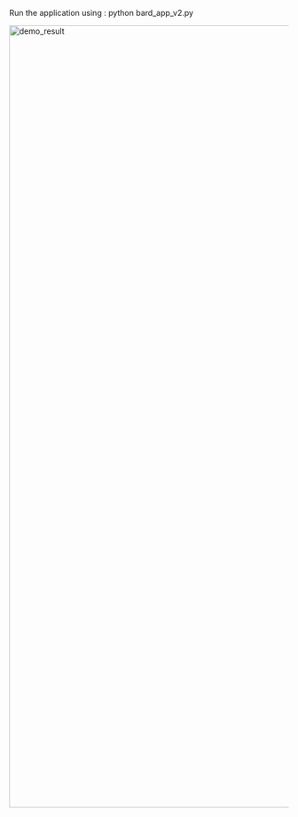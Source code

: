 Run the application using :
python bard_app_v2.py

<img width="1408" alt="demo_result" src="https://github.com/aaryaa/diagramGPT/assets/8536304/a153c9dc-fb7b-4d98-b085-8d33255c89b4">
